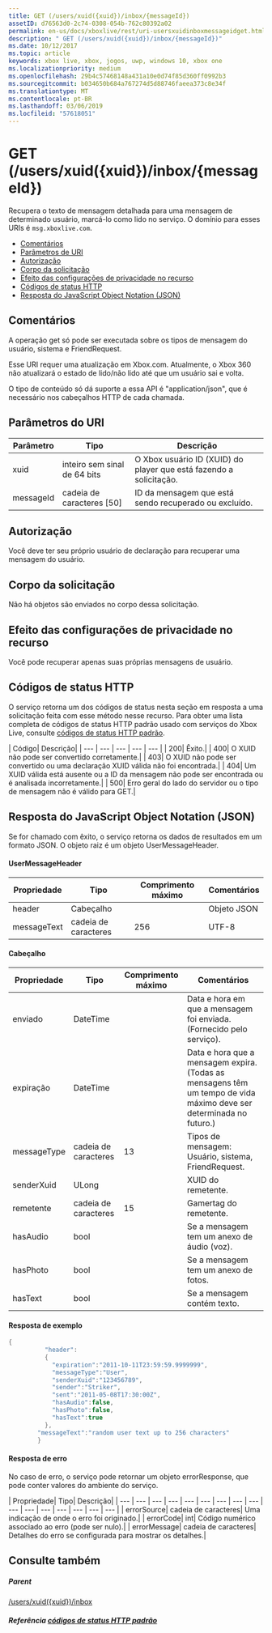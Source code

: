 ```yaml
---
title: GET (/users/xuid({xuid})/inbox/{messageId})
assetID: d76563d0-2c74-0308-054b-762c80392a02
permalink: en-us/docs/xboxlive/rest/uri-usersxuidinboxmessageidget.html
description: " GET (/users/xuid({xuid})/inbox/{messageId})"
ms.date: 10/12/2017
ms.topic: article
keywords: xbox live, xbox, jogos, uwp, windows 10, xbox one
ms.localizationpriority: medium
ms.openlocfilehash: 29b4c57468148a431a10e0d74f85d360ff0992b3
ms.sourcegitcommit: b034650b684a767274d5d88746faeea373c8e34f
ms.translationtype: MT
ms.contentlocale: pt-BR
ms.lasthandoff: 03/06/2019
ms.locfileid: "57618051"
---
```

# <a name="get-usersxuidxuidinboxmessageid"></a>GET (/users/xuid({xuid})/inbox/{messageId})
Recupera o texto de mensagem detalhada para uma mensagem de determinado usuário, marcá-lo como lido no serviço.
O domínio para esses URIs é `msg.xboxlive.com`.

  * [Comentários](#ID4EV)
  * [Parâmetros de URI](#ID4EEB)
  * [Autorização](#ID4ERB)
  * [Corpo da solicitação](#ID4E3B)
  * [Efeito das configurações de privacidade no recurso](#ID4EJC)
  * [Códigos de status HTTP](#ID4EUC)
  * [Resposta do JavaScript Object Notation (JSON)](#ID4EUE)

<a id="ID4EV"></a>


## <a name="remarks"></a>Comentários

A operação get só pode ser executada sobre os tipos de mensagem do usuário, sistema e FriendRequest.

Esse URI requer uma atualização em Xbox.com. Atualmente, o Xbox 360 não atualizará o estado de lido/não lido até que um usuário sai e volta.

O tipo de conteúdo só dá suporte a essa API é "application/json", que é necessário nos cabeçalhos HTTP de cada chamada.

<a id="ID4EEB"></a>


## <a name="uri-parameters"></a>Parâmetros do URI

| Parâmetro| Tipo| Descrição|
| --- | --- | --- |
| xuid | inteiro sem sinal de 64 bits | O Xbox usuário ID (XUID) do player que está fazendo a solicitação. |
| messageId | cadeia de caracteres [50] | ID da mensagem que está sendo recuperado ou excluído. |

<a id="ID4ERB"></a>


## <a name="authorization"></a>Autorização

Você deve ter seu próprio usuário de declaração para recuperar uma mensagem do usuário.

<a id="ID4E3B"></a>


## <a name="request-body"></a>Corpo da solicitação

Não há objetos são enviados no corpo dessa solicitação.

<a id="ID4EJC"></a>


## <a name="effect-of-privacy-settings-on-resource"></a>Efeito das configurações de privacidade no recurso

Você pode recuperar apenas suas próprias mensagens de usuário.

<a id="ID4EUC"></a>


## <a name="http-status-codes"></a>Códigos de status HTTP

O serviço retorna um dos códigos de status nesta seção em resposta a uma solicitação feita com esse método nesse recurso. Para obter uma lista completa de códigos de status HTTP padrão usado com serviços do Xbox Live, consulte [códigos de status HTTP padrão](../../additional/httpstatuscodes.md).

| Código| Descrição|
| --- | --- | --- | --- | --- |
| 200| Êxito.|
| 400| O XUID não pode ser convertido corretamente.|
| 403| O XUID não pode ser convertido ou uma declaração XUID válida não foi encontrada.|
| 404| Um XUID válida está ausente ou a ID da mensagem não pode ser encontrada ou é analisada incorretamente.|
| 500| Erro geral do lado do servidor ou o tipo de mensagem não é válido para GET.|

<a id="ID4EUE"></a>


## <a name="javascript-object-notation-json-response"></a>Resposta do JavaScript Object Notation (JSON)

Se for chamado com êxito, o serviço retorna os dados de resultados em um formato JSON. O objeto raiz é um objeto UserMessageHeader.

#### <a name="usermessageheader"></a>UserMessageHeader

| Propriedade| Tipo| Comprimento máximo| Comentários|
| --- | --- | --- | --- |
| header| Cabeçalho|  | Objeto JSON|
| messageText| cadeia de caracteres| 256| UTF-8|

#### <a name="header"></a>Cabeçalho

| Propriedade| Tipo| Comprimento máximo| Comentários|
| --- | --- | --- | --- |
| enviado| DateTime|  | Data e hora em que a mensagem foi enviada. (Fornecido pelo serviço).|
| expiração| DateTime|  | Data e hora que a mensagem expira. (Todas as mensagens têm um tempo de vida máximo deve ser determinada no futuro.)|
| messageType| cadeia de caracteres| 13| Tipos de mensagem: Usuário, sistema, FriendRequest.|
| senderXuid| ULong|  | XUID do remetente.|
| remetente| cadeia de caracteres| 15| Gamertag do remetente.|
| hasAudio| bool|  | Se a mensagem tem um anexo de áudio (voz).|
| hasPhoto| bool|  | Se a mensagem tem um anexo de fotos.|
| hasText| bool|  | Se a mensagem contém texto.|

#### <a name="sample-response"></a>Resposta de exemplo

```cpp
{
          "header":
          {
            "expiration":"2011-10-11T23:59:59.9999999",
            "messageType":"User",
            "senderXuid":"123456789",
            "sender":"Striker",
            "sent":"2011-05-08T17:30:00Z",
            "hasAudio":false,
            "hasPhoto":false,
            "hasText":true
          },
        "messageText":"random user text up to 256 characters"
        }

```

#### <a name="error-response"></a>Resposta de erro

No caso de erro, o serviço pode retornar um objeto errorResponse, que pode conter valores do ambiente do serviço.

| Propriedade| Tipo| Descrição|
| --- | --- | --- | --- | --- | --- | --- | --- | --- | --- | --- | --- | --- | --- | --- | --- |
| errorSource| cadeia de caracteres| Uma indicação de onde o erro foi originado.|
| errorCode| int| Código numérico associado ao erro (pode ser nulo).|
| errorMessage| cadeia de caracteres| Detalhes do erro se configurada para mostrar os detalhes.|

<a id="ID4E3DAC"></a>


## <a name="see-also"></a>Consulte também

<a id="ID4E5DAC"></a>


##### <a name="parent"></a>Parent  

[/users/xuid({xuid})/inbox](uri-usersxuidinbox.md)


<a id="ID4EMEAC"></a>


##### <a name="reference--standard-http-status-codesadditionalhttpstatuscodesmd"></a>Referência [códigos de status HTTP padrão](../../additional/httpstatuscodes.md)
